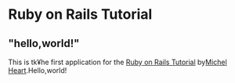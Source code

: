 # Ruby on Rails Tutorial

## "hello,world!"

This is tk¥he first application for the
[Ruby on Rails Tutorial](http://railstutorial.jp/)
by[Michel Heart](http://www.michelheart.com/).Hello,world!